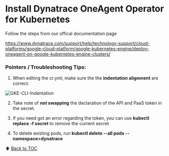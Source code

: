 # Install Dynatrace OneAgent Operator for Kubernetes 

Follow the steps from our offical documentation page

https://www.dynatrace.com/support/help/technology-support/cloud-platforms/google-cloud-platform/google-kubernetes-engine/deploy-oneagent-on-google-kubernetes-engine-clusters/

### Pointers / Troubleshooting Tips:

1. When editing the cr.yml, make sure the the <b>indentation alignment</b> are correct.

![GKE-CLI-Indentation](https://github.com/Nodnarboen/HOT-k8s/blob/master/assets/Picture7.png)

2. Take note of <b>not swapping</b> the declaration of the API and PaaS token in the secret. 

3. If you need got an error regarding the token, you can use <b>kubectl replace -f secret </b> to remove the current secret

4. To delete existing pods, run <b>kubectl delete --all pods --namespace=dynatrace</b>

:arrow_up: [Back to TOC](/README.md)



